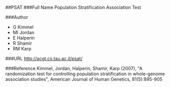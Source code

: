 ##PSAT
###Full Name
Population Stratification Association Test

###Author
* G Kimmel
* MI Jordan
* E Halperin
* R Shamir
* RM Karp

###URL
http://acgt.cs.tau.ac.il/psat/

###Reference
Kimmel, Jordan, Halperin, Shamir, Karp (2007), "A randomization test for controlling population stratification in whole-genome association studies", American Journal of Human Genetics, 81(5):895-905


